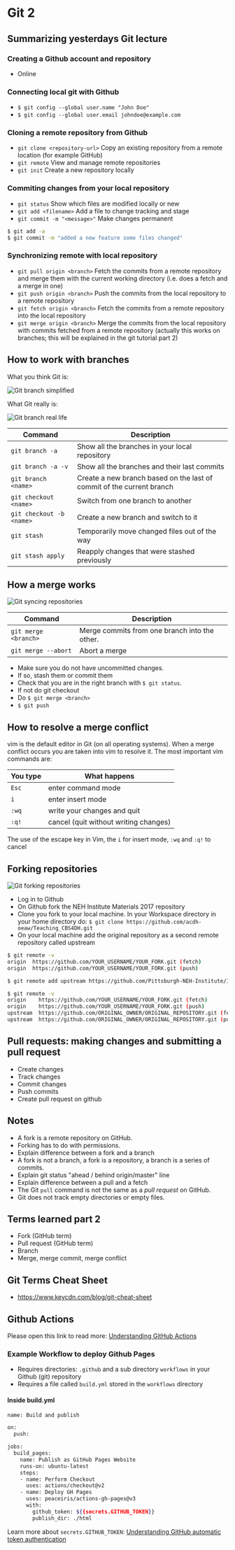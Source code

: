 # Git 2

## Summarizing yesterdays Git lecture

### Creating a Github account and repository
* Online

### Connecting local git with Github
* `$ git config --global user.name "John Doe"`
* `$ git config --global user.email johndoe@example.com`

### Cloning a remote repository from Github
* `git clone <repository-url>` Copy an existing repository from a remote location (for example GitHub)
* `git remote` View and manage remote repositories
* `git init` Create a new repository locally

### Commiting changes from your local repository
* `git status` Show which files are modified locally or new
* `git add <filename>` Add a file to change tracking and stage  
* `git commit -m "<message>"` Make changes permanent

```bash
$ git add -a
$ git commit -m "added a new feature some files changed"
```

### Synchronizing remote with local repository
* `git pull origin <branch>` Fetch the commits from a remote repository and merge them with the current working directory (i.e. does a fetch and a merge in one)
* `git push origin <branch>` Push the commits from the local repository to a remote repository 
* `git fetch origin <branch>` Fetch the commits from a remote repository into the local repository
* `git merge origin <branch>` Merge the commits from the local repository with commits fetched from a remote repository (actually this works on branches; this will be explained in the git tutorial part 2)

## How to work with branches

What you think Git is:

![Git branch simplified](images/git_branch_simplified.gif)

What Git really is:

![Git branch real life](images/git_branch_real_life.gif)

Command | Description
--------|------------
`git branch -a`|   Show all the branches in your local repository
`git branch -a -v` | Show all the branches and their last commits
`git branch <name>`   |   Create a new branch based on the last of commit of the current branch
`git checkout <name>` |   Switch from one branch to another
`git checkout -b <name>` | Create a new branch and switch to it
`git stash`    |   Temporarily move changed files out of the way
`git stash apply` | Reapply changes that were stashed previously

## How a merge works

![Git syncing repositories](images/git_syncing.gif)

Command | Description
--------|------------
`git merge <branch>` | Merge commits from one branch into the other.
`git merge --abort` | Abort a merge 

* Make sure you do not have uncommitted changes.
* If so, stash them or commit them
* Check that you are in the right branch with `$ git status`.
* If not do git checkout
* Do `$ git merge <branch>`
* `$ git push`

## How to resolve a merge conflict

vim is the default editor in Git (on all operating systems). When a merge conflict occurs you are taken into vim to resolve it. The most important vim commands are:

You type | What happens
---- | ----
`Esc` | enter command mode
`i` | enter insert mode
`:wq` | write your changes and quit
`:q!` | cancel (quit without writing changes)

The use of the escape key in Vim, the `i` for insert mode, `:wq` and `:q!` to cancel

## Forking repositories

![Git forking repositories](images/git_forking.gif)

* Log in to Github
* On Github fork the NEH Institute Materials 2017 repository
* Clone you fork to your local machine.
In your Workspace directory in your home directory do:
`$ git clone https://github.com/acdh-oeaw/Teaching_CBS4DH.git`
* On your local machine add the original repository as a second remote repository called upstream

```bash
$ git remote -v
origin  https://github.com/YOUR_USERNAME/YOUR_FORK.git (fetch)
origin  https://github.com/YOUR_USERNAME/YOUR_FORK.git (push)

$ git remote add upstream https://github.com/Pittsburgh-NEH-Institute/Institute-Materials-2017

$ git remote -v
origin    https://github.com/YOUR_USERNAME/YOUR_FORK.git (fetch)
origin    https://github.com/YOUR_USERNAME/YOUR_FORK.git (push)
upstream  https://github.com/ORIGINAL_OWNER/ORIGINAL_REPOSITORY.git (fetch)
upstream  https://github.com/ORIGINAL_OWNER/ORIGINAL_REPOSITORY.git (push)
```

## Pull requests: making changes and submitting a pull request

* Create changes
* Track changes
* Commit changes
* Push commits 
* Create pull request on github

## Notes

* A fork is a remote repository on GitHub. 
* Forking has to do with permissions.
* Explain difference between a fork and a branch
* A fork is not a branch, a fork is a repository, a branch is a series of commits.
* Explain git status "ahead / behind origin/master" line
* Explain difference between a pull and a fetch
* The Git `pull` command is not the same as a *pull request* on GitHub.
* Git does not track empty directories or empty files.

## Terms learned part 2

* Fork (GitHub term)
* Pull request (GitHub term)
* Branch
* Merge, merge commit, merge conflict

## Git Terms Cheat Sheet

* https://www.keycdn.com/blog/git-cheat-sheet

## Github Actions

Please open this link to read more: [Understanding GitHub Actions](https://docs.github.com/en/actions/learn-github-actions/understanding-github-actions)

### Example Workflow to deploy Github Pages

* Requires directories: `.github` and a sub directory `workflows` in your Github (git) repository
* Requires a file called `build.yml` stored in the `workflows` directory

#### Inside build.yml

```bash
name: Build and publish

on: 
  push:

jobs:
  build_pages:
    name: Publish as GitHub Pages Website
    runs-on: ubuntu-latest
    steps:
    - name: Perform Checkout
      uses: actions/checkout@v2
    - name: Deploy GH Pages
      uses: peaceiris/actions-gh-pages@v3
      with:
        github_token: ${{secrets.GITHUB_TOKEN}}
        publish_dir: ./html
```

Learn more about `secrets.GITHUB_TOKEN`: [Understanding GitHub automatic token authentication](https://docs.github.com/en/actions/security-guides/automatic-token-authentication)
